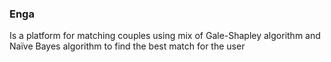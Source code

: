 ### Enga

Is a platform for matching couples using mix of Gale-Shapley algorithm and Naïve Bayes algorithm to find the best match for the user
